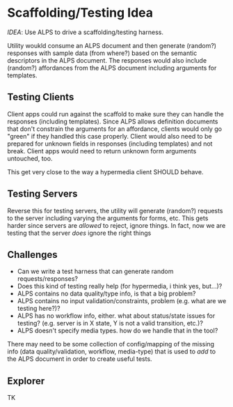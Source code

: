 # Scaffolding/Testing Idea #

*IDEA*: Use ALPS to drive a scaffolding/testing harness. 

Utility woukld consume an ALPS document and then generate (random?) responses with sample data (from where?) based on the
semantic descriptors in the ALPS document.  The responses would also include (random?) affordances from the ALPS
document including arguments for templates. 

## Testing Clients ##
Client apps could run against the scaffold to make sure they can handle the responses (including templates). Since
ALPS allows definition documents that don't constrain the arguments for an affordance, clients would only go "green"
if they handled this case properly. Client would also need to be prepared for unknown fields in responses (including
templates) and not break. Client apps would need to return unknown form arguments untouched, too.

This get very close to the way a hypermedia client SHOULD behave. 

## Testing Servers ##
Reverse this for testing servers, the utility will generate (random?) requests to the server including varying the 
arguments for forms, etc. This gets harder since servers are _allowed_ to reject, ignore things. In fact, now we
are testing that the server _does_ ignore the right things

## Challenges ##
 * Can we write a test harness that can generate random requests/responses?
 * Does this kind of testing really help (for hypermedia, i think yes, but...)?
 * ALPS contains no data quality/type info, is that a big problem? 
 * ALPS contains no input validation/constraints, problem (e.g. what are we testing here?)?
 * ALPS has no workflow info, either. what about status/state issues for testing? (e.g. server is in X state, Y is not a valid transition, etc.)?
 * ALPS doesn't specify media types. how do we handle that in the tool?
 
There may need to be some collection of config/mapping of the missing info (data quality/validation, workflow, media-type)
that is used to _add_ to the ALPS document in order to create useful tests.

## Explorer ##
TK

